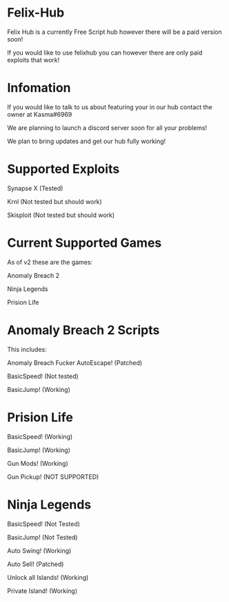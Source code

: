 # Felix-Hub

Felix Hub is a currently Free Script hub however there will be a paid version soon!

If you would like to use felixhub you can however there are only paid exploits that work!

# Infomation

If you would like to talk to us about featuring your in our hub contact the owner at Kasma#6969

We are planning to launch a discord server soon for all your problems!

We plan to bring updates and get our hub fully working!

# Supported Exploits

Synapse X (Tested)

Krnl (Not tested but should work)

Skisploit (Not tested but should work)

# Current Supported Games
As of v2 these are the games:

Anomaly Breach 2

Ninja Legends

Prision Life

# Anomaly Breach 2 Scripts

This includes:

Anomaly Breach Fucker AutoEscape! (Patched)

BasicSpeed! (Not tested)

BasicJump! (Working)

# Prision Life

BasicSpeed! (Working)

BasicJump! (Working)

Gun Mods! (Working)

Gun Pickup! (NOT SUPPORTED)

# Ninja Legends

BasicSpeed! (Not Tested)

BasicJump! (Not Tested)

Auto Swing! (Working)

Auto Sell! (Patched)

Unlock all Islands! (Working)

Private Island! (Working)

